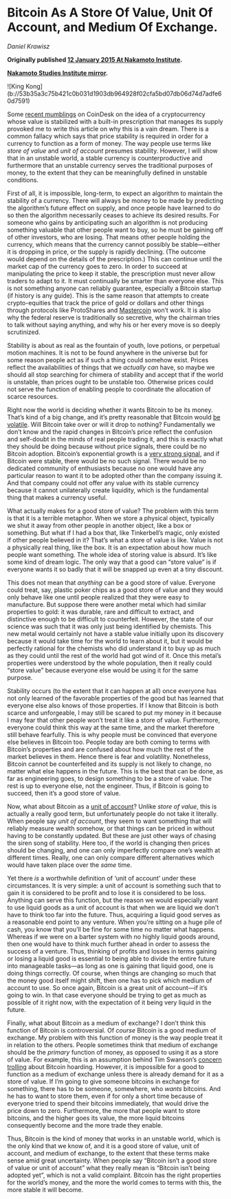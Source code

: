 # Bitcoin As A Store Of Value, Unit Of Account, and Medium Of Exchange.

_Daniel Krawisz_

**Originally published [12 January 2015 At Nakamoto Institute](https://nakamotoinstitute.org/mempool/bitcoin-as-a-store-of-value-unit-of-account-and-medium-of-exchange/).**

**[Nakamoto Studies Institute mirror](https://nakamotostudies.org/literature/bitcoin-as-a-store-of-value/).**

<div class="my-4 text-center">![King Kong](b://53b35a3c75b421c0b031d1903db964928f02cfa5bd07db06d74d7adfe60d7591)</div>


Some [recent mumblings](http://www.coindesk.com/can-bitcoins-price-ever-stable/) on CoinDesk on the idea of a cryptocurrency whose value is stabilized with a built-in prescription that manages its supply provoked me to write this article on why this is a vain dream. There is a common fallacy which says that price stability is required in order for a currency to function as a form of money. The way people use terms like _store of value_ and _unit of account_ presumes stability. However, I will show that in an unstable world, a stable currency is counterproductive and furthermore that an unstable currency serves the traditional purposes of money, to the extent that they can be meaningfully defined in unstable conditions.

First of all, it is impossible, long-term, to expect an algorithm to maintain the stability of a currency. There will always be money to be made by predicting the algorithm’s future effect on supply, and once people have learned to do so then the algorithm necessarily ceases to achieve its desired results. For someone who gains by anticipating such an algorithm is not producing something valuable that other people want to buy, so he must be gaining off of other investors, who are losing. That means other people holding the currency, which means that the currency cannot possibly be stable—either it is dropping in price, or the supply is rapidly declining. (The outcome would depend on the details of the prescription.) This can continue until the market cap of the currency goes to zero. In order to succeed at manipulating the price to keep it stable, the prescription must never allow traders to adapt to it. It must continually be smarter than everyone else. This is not something anyone can reliably guarantee, especially a Bitcoin startup (if history is any guide). This is the same reason that attempts to create crypto-equities that track the price of gold or dollars and other things through protocols like ProtoShares and [Mastercoin](/mempool/mastercoin-is-a-nightmare-of-insanity/) won’t work. It is also why the federal reserve is traditionally so secretive, why the chairman tries to talk without saying anything, and why his or her every move is so deeply scrutinized.

Stability is about as real as the fountain of youth, love potions, or perpetual motion machines. It is not to be found anywhere in the universe but for some reason people act as if such a thing could somehow exist. Prices reflect the availabilities of things that we _actually can_ have, so maybe we should all stop searching for chimera of stability and accept that if the world is unstable, than prices ought to be unstable too. Otherwise prices could not serve the function of enabling people to coordinate the allocation of scarce resources.

Right now the world is deciding whether it wants Bitcoin to be its money. That’s kind of a big change, and it’s pretty reasonable that Bitcoin would [be volatile](/mempool/i-love-bitcoins-volatility/). Will Bitcoin take over or will it drop to nothing? Fundamentally we don’t know and the rapid changes in Bitcoin’s price reflect the confusion and self-doubt in the minds of real people trading it, and this is exactly what they should be doing because without price signals, there could be no Bitcoin adoption. Bitcoin’s exponential growth is a [very strong signal](/mempool/bitcoins-compound-rewards/), and if Bitcoin were stable, there would be no such signal. There would be no dedicated community of enthusiasts because no one would have any particular reason to want it to be adopted other than the company issuing it. And that company could not offer any value with its stable currency because it cannot unilaterally create liquidity, which is the fundamental thing that makes a currency useful.

What actually makes for a good store of value? The problem with this term is that it is a terrible metaphor. When we store a physical object, typically we shut it away from other people in another object, like a box or something. But what if I had a box that, like Tinkerbell’s magic, only existed if other people believed in it? That’s what a store of value is like. Value is not a physically real thing, like the box. It is an expectation about how much people want something. The whole idea of storing value is absurd. It’s like some kind of dream logic. The only way that a good can “store value” is if everyone wants it so badly that it will be snapped up even at a tiny discount.

This does not mean that _anything_ can be a good store of value. Everyone could treat, say, plastic poker chips as a good store of value and they would only behave like one until people realized that they were easy to manufacture. But suppose there were another metal which had similar properties to gold: it was durable, rare and difficult to extract, and distinctive enough to be difficult to counterfeit. However, the state of our science was such that it was only just being identified by chemists. This new metal would certainly not have a stable value initially upon its discovery because it would take time for the world to learn about it, but it would be perfectly rational for the chemists who did understand it to buy up as much as they could until the rest of the world had got wind of it. Once this metal’s properties were understood by the whole population, then it really could “store value” because everyone else would be using it for the same purpose.

Stability occurs (to the extent that it can happen at all) once everyone has not only learned of the favorable properties of the good but has learned that everyone else also knows of those properties. If I know that Bitcoin is both scarce and unforgeable, I may still be scared to put my money in it because I may fear that other people won’t treat it like a store of value. Furthermore, everyone could think this way at the same time, and the market therefore still behave fearfully. This is why people must be convinced that everyone else believes in Bitcoin too. People today are both coming to terms with Bitcoin’s properties and are confused about how much the rest of the market believes in them. Hence there is fear and volatility. Nonetheless, Bitcoin cannot be counterfeited and its supply is not likely to change, no matter what else happens in the future. This is the best that can be done, as far as engineering goes, to design something to be a store of value. The rest is up to everyone else, not the engineer. Thus, if Bitcoin is going to succeed, then it’s a good store of value.

Now, what about Bitcoin as a [unit of account](/mempool/bitcoin-is-the-best-unit-of-account/)? Unlike _store of value_, this is actually a really good term, but unfortunately people do not take it literally. When people say _unit of account_, they seem to want something that will reliably measure wealth somehow, or that things can be priced in without having to be constantly updated. But these are just other ways of chasing the siren song of stability. Here too, if the world is changing then prices should be changing, and one can only imperfectly compare one’s wealth at different times. Really, one can only compare different alternatives which would have taken place over the _same_ time.

Yet there _is_ a worthwhile definition of ‘unit of account’ under these circumstances. It is very simple: a unit of account is something such that to gain it is considered to be profit and to lose it is considered to be loss. Anything can serve this function, but the reason we would especially want to use liquid goods as a unit of account is that when we are liquid we don’t have to think too far into the future. Thus, acquiring a liquid good serves as a reasonable end point to any venture. When you’re sitting on a huge pile of cash, you know that you’ll be fine for some time no matter what happens. Whereas if we were on a barter system with no highly liquid goods around, then one would have to think much further ahead in order to assess the success of a venture. Thus, thinking of profits and losses in terms gaining or losing a liquid good is essential to being able to divide the entire future into manageable tasks—as long as one is gaining that liquid good, one is doing things correctly. Of course, when things are changing so much that the money good itself might shift, then one has to pick which medium of account to use. So once again, Bitcoin is a great unit of account—if it’s going to win. In that case everyone should be trying to get as much as possible of it right now, with the expectation of it being very liquid in the future.

Finally, what about Bitcoin as a medium of exchange? I don’t think this function of Bitcoin is controversial. Of _course_ Bitcoin is a good medium of exchange. My problem with this function of money is the way people treat it in relation to the others. People sometimes think that medium of exchange should be the _primary_ function of money, as opposed to using it as a store of value. For example, this is an assumption behind Tim Swanson’s [concern trolling](http://www.ofnumbers.com/2014/11/22/approximately-70-of-all-bitcoins-have-not-moved-in-6-or-more-months/) about Bitcoin hoarding. However, it is impossible for a good to function as a medium of exchange unless there is already demand for it as a store of value. If I’m going to give someone bitcoins in exchange for something, there has to be someone, somewhere, who _wants_ bitcoins. And he has to want to store them, even if for only a short time because of everyone tried to spend their bitcoins immediately, that would drive the price down to zero. Furthermore, the more that people want to store bitcoins, and the higher goes its value, the more liquid bitcoins consequently become and the more trade they enable.

Thus, Bitcoin is the kind of money that works in an unstable world, which is the only kind that we know of, and it is a good store of value, unit of account, and medium of exchange, to the extent that these terms make sense amid great uncertainty. When people say “Bitcoin isn’t a good store of value or unit of account” what they really mean is “Bitcoin isn’t being adopted yet”, which is not a valid complaint. Bitcoin has the right properties for the world’s money, and the more the world comes to terms with this, the more stable it will become.
